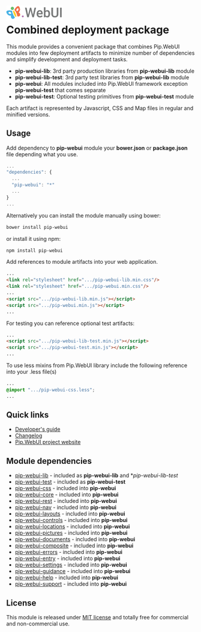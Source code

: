 # <img src="https://github.com/pip-webui/pip-webui/blob/master/doc/Logo.png" alt="Pip.WebUI Logo" style="max-width:30%"> <br/> Combined deployment package

This module provides a convenient package that combines Pip.WebUI modules into few deployment artifacts 
to minimize number of dependencies and simplify development and deployment tasks. 

* **pip-webui-lib**: 3rd party production libraries from **pip-webui-lib** module
* **pip-webui-lib-test**: 3rd party test libraries from **pip-webui-lib** module
* **pip-webui**: All modules included into Pip.WebUI framework exception **pip-webui-test** that comes separate
* **pip-webui-test**: Optional testing primitives from **pip-webui-test** module

Each artifact is represented by Javascript, CSS and Map files in regular and minified versions.

## Usage

Add dependency to **pip-webui** module your **bower.json** or **package.json** file depending what you use.
```javascript
...
"dependencies": {
  ...
  "pip-webui": "*"
  ...
}
...
```

Alternatively you can install the module manually using bower:
```bash
bower install pip-webui
```

or install it using npm:
```bash
npm install pip-webui
```

Add references to module artifacts into your web application.
```html
...
<link rel="stylesheet" href=".../pip-webui-lib.min.css"/>
<link rel="stylesheet" href=".../pip-webui.min.css"/>
...
<script src=".../pip-webui-lib.min.js"></script>
<script src=".../pip-webui.min.js"></script>
...
```

For testing you can reference optional test artifacts:
```html
...
<script src=".../pip-webui-lib-test.min.js"></script>
<script src=".../pip-webui-test.min.js"></script>
...
```

To use less mixins from Pip.WebUI library include the following reference into your .less file(s)
```css
...
@import ".../pip-webui-css.less";
...
```

## Quick links

- [Developer's guide](doc/DevelopersGuide.md)
- [Changelog](CHANGELOG.md)
- [Pip.WebUI project website](http://www.pipwebui.org)

## <a name="dependencies"></a>Module dependencies

* <a href="https://github.com/pip-webui/pip-webui-lib">pip-webui-lib</a> - included as **pip-webui-lib** and **pip-webui-lib-test*
* <a href="https://github.com/pip-webui/pip-webui-css">pip-webui-test</a> - included as **pip-webui-test**
* <a href="https://github.com/pip-webui/pip-webui-css">pip-webui-css</a> - included into **pip-webui**
* <a href="https://github.com/pip-webui/pip-webui-core">pip-webui-core</a> - included into **pip-webui**
* <a href="https://github.com/pip-webui/pip-webui-rest">pip-webui-rest</a> - included into **pip-webui**
* <a href="https://github.com/pip-webui/pip-webui-nav">pip-webui-nav</a> - included into **pip-webui**
* <a href="https://github.com/pip-webui/pip-webui-layouts">pip-webui-layouts</a> - included into **pip-webui**
* <a href="https://github.com/pip-webui/pip-webui-controls">pip-webui-controls</a> - included into **pip-webui**
* <a href="https://github.com/pip-webui/pip-webui-locations">pip-webui-locations</a> - included into **pip-webui**
* <a href="https://github.com/pip-webui/pip-webui-pictures">pip-webui-pictures</a> - included into **pip-webui**
* <a href="https://github.com/pip-webui/pip-webui-documents">pip-webui-documents</a> - included into **pip-webui**
* <a href="https://github.com/pip-webui/pip-webui-composite">pip-webui-composite</a> - included into **pip-webui**
* <a href="https://github.com/pip-webui/pip-webui-errors">pip-webui-errors</a> - included into **pip-webui**
* <a href="https://github.com/pip-webui/pip-webui-entry">pip-webui-entry</a> - included into **pip-webui**
* <a href="https://github.com/pip-webui/pip-webui-settings">pip-webui-settings</a> - included into **pip-webui**
* <a href="https://github.com/pip-webui/pip-webui-guidance">pip-webui-guidance</a> - included into **pip-webui**
* <a href="https://github.com/pip-webui/pip-webui-help">pip-webui-help</a> - included into **pip-webui**
* <a href="https://github.com/pip-webui/pip-webui-support">pip-webui-support</a> - included into **pip-webui**

## <a name="license"></a>License

This module is released under [MIT license](License) and totally free for commercial and non-commercial use.
